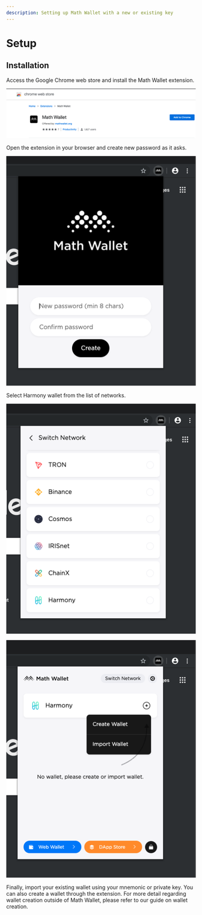 ```yaml
---
description: Setting up Math Wallet with a new or existing key
---
```


# Setup

## Installation

Access the Google Chrome web store and install the Math Wallet extension.

![](../../../.gitbook/assets/screen-shot-2019-09-17-at-4.26.02-pm.png)

Open the extension in your browser and create new password as it asks.

![](../../../.gitbook/assets/screen-shot-2019-09-18-at-10.24.57-am.png)

Select Harmony wallet from the list of networks.

![](../../../.gitbook/assets/screen-shot-2019-09-18-at-10.55.37-am.png)

![](../../../.gitbook/assets/screen-shot-2019-09-18-at-1.40.56-pm.png)

Finally, import your existing wallet using your mnemonic or private key.  You can also create a wallet through the extension.  For more detail regarding wallet creation outside of Math Wallet, please refer to our guide on wallet creation.

